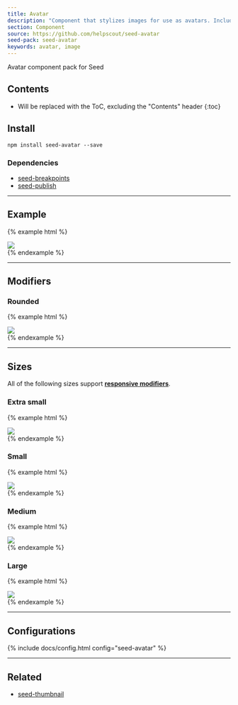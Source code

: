 ```yaml
---
title: Avatar
description: "Component that stylizes images for use as avatars. Includes support for a variation of sizes and styles."
section: Component
source: https://github.com/helpscout/seed-avatar
seed-pack: seed-avatar
keywords: avatar, image
---
```


Avatar component pack for Seed

## Contents

* Will be replaced with the ToC, excluding the "Contents" header
{:toc}

## Install

```
npm install seed-avatar --save
```


### Dependencies

* [seed-breakpoints](/seed/packs/seed-breakpoints)
* [seed-publish](/seed/packs/seed-publish)


---


## Example

{% example html %}
<div class="c-avatar">
  <img src="/seed/images/seed.png" class="c-avatar__image">
</div>
{% endexample %}


---


## Modifiers

### Rounded

{% example html %}
<div class="c-avatar c-avatar--rounded">
  <img src="/seed/images/seed.png" class="c-avatar__image">
</div>
{% endexample %}


---


## Sizes

All of the following sizes support **[responsive modifiers](/seed/packs/seed-breakpoints/#responsive-modifiers)**.

### Extra small

{% example html %}
<div class="c-avatar c-avatar--xs">
  <img src="/seed/images/seed.png" class="c-avatar__image">
</div>
{% endexample %}


### Small

{% example html %}
<div class="c-avatar c-avatar--sm">
  <img src="/seed/images/seed.png" class="c-avatar__image">
</div>
{% endexample %}


### Medium

{% example html %}
<div class="c-avatar c-avatar--md">
  <img src="/seed/images/seed.png" class="c-avatar__image">
</div>
{% endexample %}


### Large

{% example html %}
<div class="c-avatar c-avatar--lg">
  <img src="/seed/images/seed.png" class="c-avatar__image">
</div>
{% endexample %}



---



## Configurations


{% include docs/config.html config="seed-avatar" %}



---



## Related

* [seed-thumbnail](/seed/packs/seed-thumbnail)
